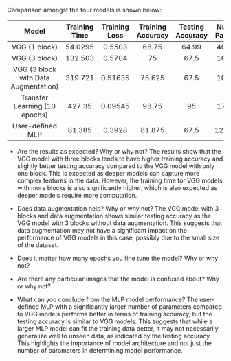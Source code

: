 Comparison amongst the four models is shown below:

<p align = "center">
  
   | **Model** | **Training Time** | **Training Loss** |  **Training Accuracy** | **Testing Accuracy** | **Number of Parameters** |
   |:-----------:|:-----------------:|:----------------:|:----------------------:| :-------------------:| :-----------------------:|
   |   VGG (1 block)        |      54.0295     |    0.5503   |     68.75      |      64.99     |   40961153    | 
   |   VGG (3 block)        |      132.503     |    0.5704   |     75     |      67.5     |   10333505    | 
   |   VGG (3 block with Data Augmentation)        |      319.721     |    0.51635   |     75.625     |      67.5     |   10333505    | 
   |   Transfer Learning (10 epochs)       |     427.35    |    0.09545   |     98.75     |      95     |   17926209    |
   |   User-defined MLP        |      81.385     |    0.3928   |     81.875     |      67.5     |   123721473    | 
</p>

- Are the results as expected? Why or why not?
The results show that the VGG model with three blocks tends to have higher training accuracy and slightly better testing accuracy compared to the VGG model with only     one block. This is expected as deeper models can capture more complex features in the data. However, the training time for VGG models with more blocks is also           significantly higher, which is also expected as deeper models require more computation.
  
- Does data augmentation help? Why or why not?
The VGG model with 3 blocks and data augmentation shows similar testing accuracy as the VGG model with 3 blocks without data augmentation. This suggests that data       augmentation may not have a significant impact on the performance of VGG models in this case, possibly due to the small size of the dataset.
  
- Does it matter how many epochs you fine tune the model? Why or why not?
  

- Are there any particular images that the model is confused about? Why or why not?


- What can you conclude from the MLP model performance?
The user-defined MLP with a significantly larger number of parameters compared to VGG models performs better in terms of training accuracy, but the testing accuracy is   similar to VGG models. This suggests that while a larger MLP model can fit the training data better, it may not necessarily generalize well to unseen data, as           indicated by the testing accuracy. This highlights the importance of model architecture and not just the number of parameters in determining model performance.
